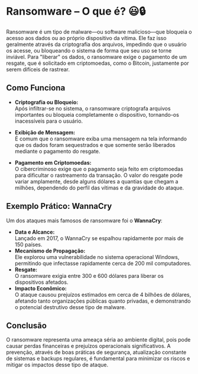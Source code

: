 # Ransomware – O que é? 😃🔒

Ransomware é um tipo de malware—ou software malicioso—que bloqueia o acesso aos dados ou ao próprio dispositivo da vítima. Ele faz isso geralmente através da criptografia dos arquivos, impedindo que o usuário os acesse, ou bloqueando o sistema de forma que seu uso se torne inviável. Para "liberar" os dados, o ransomware exige o pagamento de um resgate, que é solicitado em criptomoedas, como o Bitcoin, justamente por serem difíceis de rastrear.

## Como Funciona
- **Criptografia ou Bloqueio:**  
  Após infiltrar-se no sistema, o ransomware criptografa arquivos importantes ou bloqueia completamente o dispositivo, tornando-os inacessíveis para o usuário.
  
- **Exibição de Mensagem:**  
  É comum que o ransomware exiba uma mensagem na tela informando que os dados foram sequestrados e que somente serão liberados mediante o pagamento do resgate.
  
- **Pagamento em Criptomoedas:**  
  O cibercriminoso exige que o pagamento seja feito em criptomoedas para dificultar o rastreamento da transação. O valor do resgate pode variar amplamente, desde alguns dólares a quantias que chegam a milhões, dependendo do perfil das vítimas e da gravidade do ataque.

## Exemplo Prático: WannaCry
Um dos ataques mais famosos de ransomware foi o **WannaCry**:
- **Data e Alcance:**  
  Lançado em 2017, o WannaCry se espalhou rapidamente por mais de 150 países.
- **Mecanismo de Propagação:**  
  Ele explorou uma vulnerabilidade no sistema operacional Windows, permitindo que infectasse rapidamente cerca de 200 mil computadores.
- **Resgate:**  
  O ransomware exigia entre 300 e 600 dólares para liberar os dispositivos afetados.
- **Impacto Econômico:**  
  O ataque causou prejuízos estimados em cerca de 4 bilhões de dólares, afetando tanto organizações públicas quanto privadas, e demonstrando o potencial destrutivo desse tipo de malware.

## Conclusão
O ransomware representa uma ameaça séria ao ambiente digital, pois pode causar perdas financeiras e prejuízos operacionais significativos. A prevenção, através de boas práticas de segurança, atualização constante de sistemas e backups regulares, é fundamental para minimizar os riscos e mitigar os impactos desse tipo de ataque.